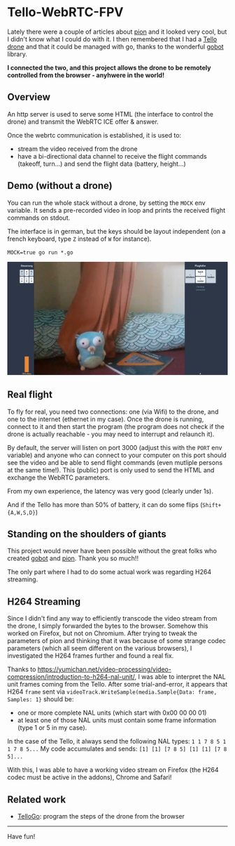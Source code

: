 # Tello-WebRTC-FPV

Lately there were a couple of articles about [pion](https://pion.ly/) and it looked very cool, but I didn't know what I could do with it.
I then remembered that I had a [Tello drone](https://gobot.io/documentation/platforms/tello/) and that it could be managed with go, thanks to the wonderful [gobot](https://gobot.io/) library.

**I connected the two, and this project allows the drone to be remotely controlled from the browser - anyhwere in the world!**

## Overview

An http server is used to serve some HTML (the interface to control the drone) and transmit the WebRTC ICE offer & answer.

Once the webrtc communication is established, it is used to:
- stream the video received from the drone
- have a bi-directional data channel to receive the flight commands (takeoff, turn...) and send the flight data (battery, height...)

## Demo (without a drone)

You can run the whole stack without a drone, by setting the `MOCK` env variable. It sends a pre-recorded video in loop and prints the received flight commands on stdout.

The interface is in german, but the keys should be layout independent (on a french keyboard, type `Z` instead of `W` for instance).
```
MOCK=true go run *.go
```

![screenshot](screenshot.png)

## Real flight

To fly for real, you need two connections: one (via Wifi) to the drone, and one to the internet (ethernet in my case).
Once the drone is running, connect to it and then start the program (the program does not check if the drone is actually reachable - you may need to interrupt and relaunch it).

By default, the server will listen on port 3000 (adjust this with the `PORT` env variable) and anyone who can connect to your computer on this port should see the video and be able to send flight commands (even mutliple persons at the same time!). This (public) port is only used to send the HTML and exchange the WebRTC parameters.

From my own experience, the latency was very good (clearly under 1s).

And if the Tello has more than 50% of battery, it can do some flips (`Shift+{A,W,S,D}`)

## Standing on the shoulders of giants

This project would never have been possible without the great folks who created [gobot](https://gobot.io/) and [pion](https://pion.ly/). Thank you so much!!

The only part where I had to do some actual work was regarding H264 streaming.

## H264 Streaming

Since I didn't find any way to efficiently transcode the video stream from the drone, I simply forwarded the bytes to the browser.
Somehow this worked on Firefox, but not on Chromium. After trying to tweak the parameters of pion and thinking that it was because of some strange codec parameters (which all seem different on the various browsers), I investigated the H264 frames further and found a real fix.

Thanks to https://yumichan.net/video-processing/video-compression/introduction-to-h264-nal-unit/, I was able to interpret the NAL unit frames coming from the Tello. After some trial-and-error, it appears that H264 `frame` sent via `videoTrack.WriteSample(media.Sample{Data: frame, Samples: 1}` should be:
- one or more complete NAL units (which start with 0x00 00 00 01)
- at least one of those NAL units must contain some frame information (type 1 or 5 in my case).

In the case of the Tello, it always send the following NAL types: `1 1 7 8 5 1 1 7 8 5...`
My code accumulates and sends: `[1] [1] [7 8 5] [1] [1] [7 8 5]...`

With this, I was able to have a working video stream on Firefox (the H264 codec must be active in the addons), Chrome and Safari!

## Related work

- [TelloGo](https://github.com/Ragnar-H/TelloGo): program the steps of the drone from the browser

-----

Have fun!
